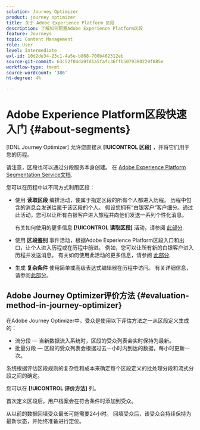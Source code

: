 ```yaml
---
solution: Journey Optimizer
product: journey optimizer
title: 关于 Adobe Experience Platform 区段
description: 了解如何配置Adobe Experience Platform区段
feature: Journeys
topic: Content Management
role: User
level: Intermediate
exl-id: 10d2de34-23c1-4a5e-b868-700b462312eb
source-git-commit: 63c52f04da9fd1a5fafc36ffb5079380229f885e
workflow-type: tm+mt
source-wordcount: '386'
ht-degree: 4%

---
```


# Adobe Experience Platform区段快速入门 {#about-segments}

[!DNL Journey Optimizer]  允许您直接从 **[!UICONTROL 区段]** ，并将它们用于您的历程。

请注意，区段也可以通过分段服务本身创建。 在 [Adobe Experience Platform Segmentation Service文档](https://experienceleague.adobe.com/docs/experience-platform/segmentation/home.html).

您可以在历程中以不同方式利用区段：

* 使用 **读取区段** 编排活动，使属于指定区段的所有个人都进入历程。 历程中包含的消息会发送给属于该区段的个人。 假设您拥有“白银客户”客户细分。通过此活动，您可以让所有白银客户进入旅程并向他们发送一系列个性化消息。

   有关如何使用的更多信息 **[!UICONTROL 读取区段]** 活动，请参阅 [此部分](../building-journeys/read-segment.md#configuring-segment-trigger-activity).

* 使用 **区段鉴别** 事件活动，根据Adobe Experience Platform区段入口和出口，让个人进入历程或在历程中前进。 例如，您可以让所有新的白银客户进入历程并发送消息。 有关如何使用此活动的更多信息，请参阅 [此部分](../building-journeys/segment-qualification-events.md).

* 生成 **复杂条件** 使用简单或高级表达式编辑器在历程中访问。 有关详细信息，请参阅[此部分](../building-journeys/condition-activity.md#using-a-segment)。

## Adobe Journey Optimizer评价方法 {#evaluation-method-in-journey-optimizer}

在Adobe Journey Optimizer中，受众是使用以下评估方法之一从区段定义生成的：

* 流分段 — 当新数据流入系统时，区段的受众列表会实时保持为最新。
* 批量分段 — 区段的受众列表会根据过去一小时内到达的数据，每小时更新一次。

系统根据评估区段规则的复杂性和成本来确定每个区段定义的批处理分段和流式分段之间的确定。

您可以在 **[!UICONTROL 评价方法]** 列。

首次定义区段后，用户档案会在符合条件时添加到受众。

从以前的数据回填受众最长可能需要24小时。 回填受众后，该受众会持续保持为最新状态，并始终准备进行定位。
